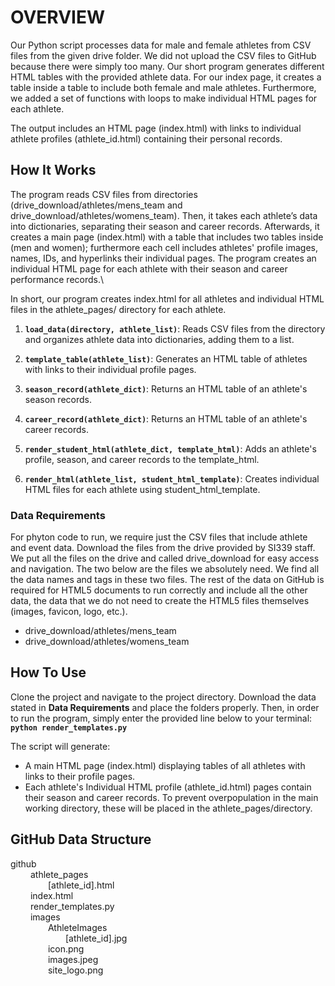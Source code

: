 # OVERVIEW

Our Python script processes data for male and female athletes from CSV files from the given drive folder. We did not upload the CSV files to GitHub because there were simply too many.
Our short program generates different HTML tables with the provided athlete data. For our index page, it creates a table inside a table to include both female and male athletes. Furthermore, we added a set of functions with loops to make individual HTML pages for each athlete.

The output includes an HTML page (index.html) with links to individual athlete profiles (athlete_id.html) containing their personal records.

## How It Works
The program reads CSV files from directories (drive_download/athletes/mens_team and drive_download/athletes/womens_team). Then, it takes each athlete’s data into dictionaries, separating their season and career records. Afterwards, it creates a main page (index.html) with a table that includes two tables inside (men and women); furthermore each cell includes athletes' profile images, names, IDs, and hyperlinks their individual pages. The program creates an individual HTML page for each athlete with their season and career performance records.\

In short, our program creates index.html for all athletes and individual HTML files in the athlete_pages/ directory for each athlete.

1. **`load_data(directory, athlete_list)`**: Reads CSV files from the directory and organizes athlete data into dictionaries, adding them to a list.

2. **`template_table(athlete_list)`**: Generates an HTML table of athletes with links to their individual profile pages.

3. **`season_record(athlete_dict)`**: Returns an HTML table of an athlete's season records.

4. **`career_record(athlete_dict)`**: Returns an HTML table of an athlete's career records.

5. **`render_student_html(athlete_dict, template_html)`**: Adds an athlete's profile, season, and career records to the template_html.

6. **`render_html(athlete_list, student_html_template)`**: Creates individual HTML files for each athlete using student_html_template.


### Data Requirements
For phyton code to run, we require just the CSV files that include athlete and event data. Download the files from the drive provided by SI339 staff. We put all the files on the drive and called drive_download for easy access and navigation. The two below are the files we absolutely need. We find all the data names and tags in these two files. The rest of the data on GitHub is required for HTML5 documents to run correctly and include all the other data, the data that we do not need to create the HTML5 files themselves (images, favicon, logo, etc.).
* drive_download/athletes/mens_team
* drive_download/athletes/womens_team

## How To Use
Clone the project and navigate to the project directory. Download the data stated in **Data Requirements** and place the folders properly. Then, in order to run the program, simply enter the provided line below to your terminal:
 **`python render_templates.py`**

The script will generate:
* A main HTML page (index.html) displaying tables of all athletes with links to their profile pages.
* Each athlete's Individual HTML profile (athlete_id.html) pages contain their season and career records. To prevent overpopulation in the main working directory, these will be placed in the athlete_pages/directory.

## GitHub Data Structure
github                                                  \
&emsp;&emsp; athlete_pages                              \
&emsp;&emsp;&emsp;&emsp; [athlete_id].html              \
&emsp;&emsp; index.html                                 \
&emsp;&emsp; render_templates.py                        \
&emsp;&emsp; images                                     \
&emsp;&emsp;&emsp;&emsp; AthleteImages                  \
&emsp;&emsp;&emsp;&emsp;&emsp;&emsp; [athlete_id].jpg   \
&emsp;&emsp;&emsp;&emsp; icon.png                       \
&emsp;&emsp;&emsp;&emsp; images.jpeg                    \
&emsp;&emsp;&emsp;&emsp; site_logo.png                           
